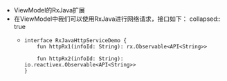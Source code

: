 - ViewModel的RxJava扩展
- 在ViewModel中我们可以使用RxJava进行网络请求，接口如下：
  collapsed:: true
	- ```
	  interface RxJavaHttpServiceDemo {
	      fun httpRx1(infoId: String): rx.Observable<API<String>>
	  
	      fun httpRx2(infoId: String): io.reactivex.Observable<API<String>>
	  }
	  ```